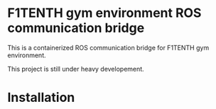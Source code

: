 # F1TENTH gym environment ROS communication bridge
This is a containerized ROS communication bridge for F1TENTH gym environment.

This project is still under heavy developement.

# Installation
